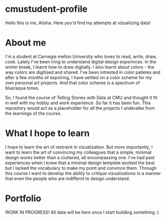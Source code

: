 # cmustudent-profile
Hello this is me, Alisha. Here you'd find my attempts at vizualizing data!

# About me
I'm a student at Carnegie mellon University who loves to read, write, draw, cook. Lately I've been tring to understand digital design experinces. In the winter break, I learnt how to draw digitally. I also learnt about colors - the way colors are digitised and shared. I've been intrested in color palletes and after a few months of expolring, I have settled on a color scheme for my own personal art projects. And that color scheme is a spectrum of blue/aqua tones. 

So, I found the course of Telling Stories with Data at CMU and thought it fit in well with my hobby and work experience. So far it has been fun. This repository would act as a placeholder for all the projects I underatke from the learnings of the course.

# What I hope to learn
I hope to learn the art of restraint in vizualization. But more importantly, I want to learn the art of convincing my colleagues that a simple, minimal design works better than a cluttered, all encompassing one. I've had past experiences when I knew that a minimal design template worked the best but I lacked the vocabulary to make my point and convince them. Through this course I want to develop the ability to critique vizualizations in a manner that even the people who are indiffernt to design understand.

# Portfolio
WORK IN PROGRESS! All data will be here once I start building something :)
